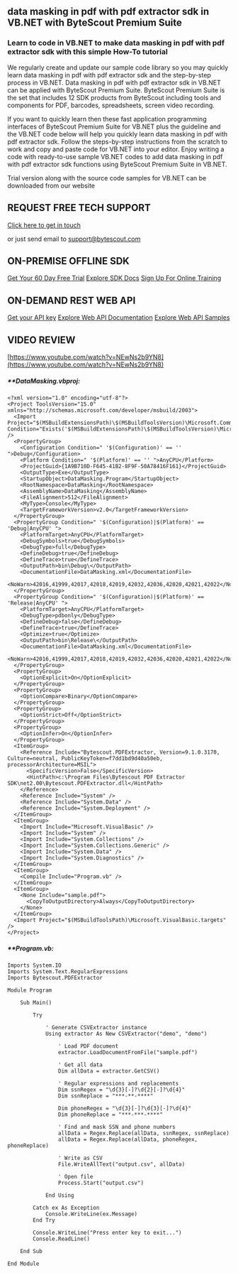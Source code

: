 ## data masking in pdf with pdf extractor sdk in VB.NET with ByteScout Premium Suite

### Learn to code in VB.NET to make data masking in pdf with pdf extractor sdk with this simple How-To tutorial

We regularly create and update our sample code library so you may quickly learn data masking in pdf with pdf extractor sdk and the step-by-step process in VB.NET. Data masking in pdf with pdf extractor sdk in VB.NET can be applied with ByteScout Premium Suite. ByteScout Premium Suite is the set that includes 12 SDK products from ByteScout including tools and components for PDF, barcodes, spreadsheets, screen video recording.

If you want to quickly learn then these fast application programming interfaces of ByteScout Premium Suite for VB.NET plus the guideline and the VB.NET code below will help you quickly learn data masking in pdf with pdf extractor sdk. Follow the steps-by-step instructions from the scratch to work and copy and paste code for VB.NET into your editor. Enjoy writing a code with ready-to-use sample VB.NET codes to add data masking in pdf with pdf extractor sdk functions using ByteScout Premium Suite in VB.NET.

Trial version along with the source code samples for VB.NET can be downloaded from our website

## REQUEST FREE TECH SUPPORT

[Click here to get in touch](https://bytescout.zendesk.com/hc/en-us/requests/new?subject=ByteScout%20Premium%20Suite%20Question)

or just send email to [support@bytescout.com](mailto:support@bytescout.com?subject=ByteScout%20Premium%20Suite%20Question) 

## ON-PREMISE OFFLINE SDK 

[Get Your 60 Day Free Trial](https://bytescout.com/download/web-installer?utm_source=github-readme)
[Explore SDK Docs](https://bytescout.com/documentation/index.html?utm_source=github-readme)
[Sign Up For Online Training](https://academy.bytescout.com/)


## ON-DEMAND REST WEB API

[Get your API key](https://pdf.co/documentation/api?utm_source=github-readme)
[Explore Web API Documentation](https://pdf.co/documentation/api?utm_source=github-readme)
[Explore Web API Samples](https://github.com/bytescout/ByteScout-SDK-SourceCode/tree/master/PDF.co%20Web%20API)

## VIDEO REVIEW

[https://www.youtube.com/watch?v=NEwNs2b9YN8](https://www.youtube.com/watch?v=NEwNs2b9YN8)




<!-- code block begin -->

##### ****DataMasking.vbproj:**
    
```
<?xml version="1.0" encoding="utf-8"?>
<Project ToolsVersion="15.0" xmlns="http://schemas.microsoft.com/developer/msbuild/2003">
  <Import Project="$(MSBuildExtensionsPath)\$(MSBuildToolsVersion)\Microsoft.Common.props" Condition="Exists('$(MSBuildExtensionsPath)\$(MSBuildToolsVersion)\Microsoft.Common.props')" />
  <PropertyGroup>
    <Configuration Condition=" '$(Configuration)' == '' ">Debug</Configuration>
    <Platform Condition=" '$(Platform)' == '' ">AnyCPU</Platform>
    <ProjectGuid>{1A9B710D-F645-41B2-8F9F-50A78416F161}</ProjectGuid>
    <OutputType>Exe</OutputType>
    <StartupObject>DataMasking.Program</StartupObject>
    <RootNamespace>DataMasking</RootNamespace>
    <AssemblyName>DataMasking</AssemblyName>
    <FileAlignment>512</FileAlignment>
    <MyType>Console</MyType>
    <TargetFrameworkVersion>v2.0</TargetFrameworkVersion>
  </PropertyGroup>
  <PropertyGroup Condition=" '$(Configuration)|$(Platform)' == 'Debug|AnyCPU' ">
    <PlatformTarget>AnyCPU</PlatformTarget>
    <DebugSymbols>true</DebugSymbols>
    <DebugType>full</DebugType>
    <DefineDebug>true</DefineDebug>
    <DefineTrace>true</DefineTrace>
    <OutputPath>bin\Debug\</OutputPath>
    <DocumentationFile>DataMasking.xml</DocumentationFile>
    <NoWarn>42016,41999,42017,42018,42019,42032,42036,42020,42021,42022</NoWarn>
  </PropertyGroup>
  <PropertyGroup Condition=" '$(Configuration)|$(Platform)' == 'Release|AnyCPU' ">
    <PlatformTarget>AnyCPU</PlatformTarget>
    <DebugType>pdbonly</DebugType>
    <DefineDebug>false</DefineDebug>
    <DefineTrace>true</DefineTrace>
    <Optimize>true</Optimize>
    <OutputPath>bin\Release\</OutputPath>
    <DocumentationFile>DataMasking.xml</DocumentationFile>
    <NoWarn>42016,41999,42017,42018,42019,42032,42036,42020,42021,42022</NoWarn>
  </PropertyGroup>
  <PropertyGroup>
    <OptionExplicit>On</OptionExplicit>
  </PropertyGroup>
  <PropertyGroup>
    <OptionCompare>Binary</OptionCompare>
  </PropertyGroup>
  <PropertyGroup>
    <OptionStrict>Off</OptionStrict>
  </PropertyGroup>
  <PropertyGroup>
    <OptionInfer>On</OptionInfer>
  </PropertyGroup>
  <ItemGroup>
    <Reference Include="Bytescout.PDFExtractor, Version=9.1.0.3170, Culture=neutral, PublicKeyToken=f7dd1bd9d40a50eb, processorArchitecture=MSIL">
      <SpecificVersion>False</SpecificVersion>
      <HintPath>c:\Program Files\Bytescout PDF Extractor SDK\net2.00\Bytescout.PDFExtractor.dll</HintPath>
    </Reference>
    <Reference Include="System" />
    <Reference Include="System.Data" />
    <Reference Include="System.Deployment" />
  </ItemGroup>
  <ItemGroup>
    <Import Include="Microsoft.VisualBasic" />
    <Import Include="System" />
    <Import Include="System.Collections" />
    <Import Include="System.Collections.Generic" />
    <Import Include="System.Data" />
    <Import Include="System.Diagnostics" />
  </ItemGroup>
  <ItemGroup>
    <Compile Include="Program.vb" />
  </ItemGroup>
  <ItemGroup>
    <None Include="sample.pdf">
      <CopyToOutputDirectory>Always</CopyToOutputDirectory>
    </None>
  </ItemGroup>
  <Import Project="$(MSBuildToolsPath)\Microsoft.VisualBasic.targets" />
</Project>
```

<!-- code block end -->    

<!-- code block begin -->

##### ****Program.vb:**
    
```
Imports System.IO
Imports System.Text.RegularExpressions
Imports Bytescout.PDFExtractor

Module Program

    Sub Main()

        Try

            ' Generate CSVExtractor instance
            Using extractor As New CSVExtractor("demo", "demo")

                ' Load PDF document
                extractor.LoadDocumentFromFile("sample.pdf")

                ' Get all data
                Dim allData = extractor.GetCSV()

                ' Regular expressions and replacements
                Dim ssnRegex = "\d{3}[-]?\d{2}[-]?\d{4}"
                Dim ssnReplace = "***-**-****"

                Dim phoneRegex = "\d{3}[-]?\d{3}[-]?\d{4}"
                Dim phoneReplace = "***-***-****"

                ' Find and mask SSN and phone numbers
                allData = Regex.Replace(allData, ssnRegex, ssnReplace)
                allData = Regex.Replace(allData, phoneRegex, phoneReplace)

                ' Write as CSV
                File.WriteAllText("output.csv", allData)

                ' Open file
                Process.Start("output.csv")

            End Using

        Catch ex As Exception
            Console.WriteLine(ex.Message)
        End Try

        Console.WriteLine("Press enter key to exit...")
        Console.ReadLine()

    End Sub

End Module

```

<!-- code block end -->